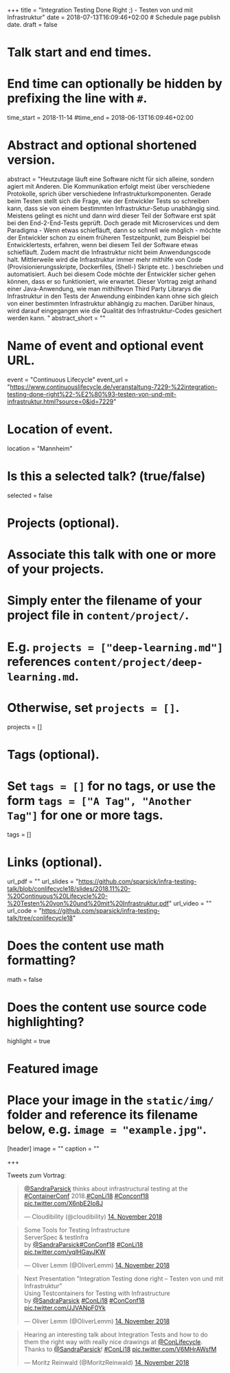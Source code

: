 +++
title = "Integration Testing Done Right ;) - Testen von und mit Infrastruktur"
date = 2018-07-13T16:09:46+02:00  # Schedule page publish date.
draft = false

# Talk start and end times.
#   End time can optionally be hidden by prefixing the line with `#`.
time_start = 2018-11-14
#time_end = 2018-06-13T16:09:46+02:00

# Abstract and optional shortened version.
abstract = "Heutzutage läuft eine Software nicht für sich alleine, sondern agiert mit Anderen. Die Kommunikation erfolgt meist über verschiedene Protokolle, sprich über verschiedene Infrastrukturkomponenten. Gerade beim Testen stellt sich die Frage, wie der Entwickler Tests so schreiben kann, dass sie von einem bestimmten Infrastruktur-Setup unabhängig sind. Meistens gelingt es nicht und dann wird dieser Teil der Software erst spät bei den End-2-End-Tests geprüft. Doch gerade mit Microservices und dem Paradigma - Wenn etwas schiefläuft, dann so schnell wie möglich - möchte der Entwickler schon zu einem früheren Testzeitpunkt, zum Beispiel bei Entwicklertests, erfahren, wenn bei diesem Teil der Software etwas schiefläuft. Zudem macht die Infrastruktur nicht beim Anwendungscode halt. Mittlerweile wird die Infrastruktur immer mehr mithilfe von Code (Provisionierungsskripte, Dockerfiles, (Shell-) Skripte etc. ) beschrieben und automatisiert. Auch bei diesem Code möchte der Entwickler sicher gehen können, dass er so funktioniert, wie erwartet. Dieser Vortrag zeigt anhand einer Java-Anwendung, wie man mithilfevon Third Party Librarys die Infrastruktur in den Tests der Anwendung einbinden kann ohne sich gleich von einer bestimmten Infrastruktur abhängig zu machen. Darüber hinaus, wird darauf eingegangen wie die Qualität des Infrastruktur-Codes gesichert werden kann. "
abstract_short = ""

# Name of event and optional event URL.
event = "Continuous Lifecycle"
event_url = "https://www.continuouslifecycle.de/veranstaltung-7229-%22integration-testing-done-right%22-%E2%80%93-testen-von-und-mit-infrastruktur.html?source=0&id=7229"

# Location of event.
location = "Mannheim"

# Is this a selected talk? (true/false)
selected = false

# Projects (optional).
#   Associate this talk with one or more of your projects.
#   Simply enter the filename of your project file in `content/project/`.
#   E.g. `projects = ["deep-learning.md"]` references `content/project/deep-learning.md`.
#   Otherwise, set `projects = []`.
projects = []

# Tags (optional).
#   Set `tags = []` for no tags, or use the form `tags = ["A Tag", "Another Tag"]` for one or more tags.
tags = []

# Links (optional).
url_pdf = ""
url_slides = "https://github.com/sparsick/infra-testing-talk/blob/conlifecycle18/slides/2018.11%20-%20Continuous%20Lifecycle%20-%20Testen%20von%20und%20mit%20Infrastruktur.pdf"
url_video = ""
url_code = "https://github.com/sparsick/infra-testing-talk/tree/conlifecycle18"

# Does the content use math formatting?
math = false

# Does the content use source code highlighting?
highlight = true

# Featured image
# Place your image in the `static/img/` folder and reference its filename below, e.g. `image = "example.jpg"`.
[header]
image = ""
caption = ""

+++

Tweets zum Vortrag:

<blockquote class="twitter-tweet" data-lang="de"><p lang="en" dir="ltr"><a href="https://twitter.com/SandraParsick?ref_src=twsrc%5Etfw">@SandraParsick</a> thinks about infrastructural testing at the <a href="https://twitter.com/hashtag/ContainerConf?src=hash&amp;ref_src=twsrc%5Etfw">#ContainerConf</a> 2018.<a href="https://twitter.com/hashtag/ConLi18?src=hash&amp;ref_src=twsrc%5Etfw">#ConLi18</a> <a href="https://twitter.com/hashtag/Conconf18?src=hash&amp;ref_src=twsrc%5Etfw">#Conconf18</a> <a href="https://t.co/X6nbE2Io8J">pic.twitter.com/X6nbE2Io8J</a></p>&mdash; Cloudibility (@cloudibility) <a href="https://twitter.com/cloudibility/status/1062727121859198978?ref_src=twsrc%5Etfw">14. November 2018</a></blockquote>
<script async src="https://platform.twitter.com/widgets.js" charset="utf-8"></script>

<blockquote class="twitter-tweet" data-lang="de"><p lang="en" dir="ltr">Some Tools for Testing Infrastructure<br>ServerSpec &amp; testInfra<br>by <a href="https://twitter.com/SandraParsick?ref_src=twsrc%5Etfw">@SandraParsick</a><a href="https://twitter.com/hashtag/ConConf18?src=hash&amp;ref_src=twsrc%5Etfw">#ConConf18</a> <a href="https://twitter.com/hashtag/ConLi18?src=hash&amp;ref_src=twsrc%5Etfw">#ConLi18</a> <a href="https://t.co/yqlHGayJKW">pic.twitter.com/yqlHGayJKW</a></p>&mdash; Oliver Lemm (@OliverLemm) <a href="https://twitter.com/OliverLemm/status/1062702586686595072?ref_src=twsrc%5Etfw">14. November 2018</a></blockquote>
<script async src="https://platform.twitter.com/widgets.js" charset="utf-8"></script>

<blockquote class="twitter-tweet" data-lang="de"><p lang="en" dir="ltr">Next Presentation &quot;Integration Testing done right – Testen von und mit Infrastruktur&quot;<br>Using Testcontainers for Testing with Infrastructure<br>by <a href="https://twitter.com/SandraParsick?ref_src=twsrc%5Etfw">@SandraParsick</a> <a href="https://twitter.com/hashtag/ConLi18?src=hash&amp;ref_src=twsrc%5Etfw">#ConLi18</a> <a href="https://twitter.com/hashtag/ConConf18?src=hash&amp;ref_src=twsrc%5Etfw">#ConConf18</a> <a href="https://t.co/JJVANpF0Yk">pic.twitter.com/JJVANpF0Yk</a></p>&mdash; Oliver Lemm (@OliverLemm) <a href="https://twitter.com/OliverLemm/status/1062698876141010945?ref_src=twsrc%5Etfw">14. November 2018</a></blockquote>
<script async src="https://platform.twitter.com/widgets.js" charset="utf-8"></script>


<blockquote class="twitter-tweet" data-lang="de"><p lang="en" dir="ltr">Hearing an interesting talk about Integration Tests and how to do them the right way with really nice drawings at <a href="https://twitter.com/ConLifecycle?ref_src=twsrc%5Etfw">@ConLifecycle</a>. Thanks to <a href="https://twitter.com/SandraParsick?ref_src=twsrc%5Etfw">@SandraParsick</a>! <a href="https://twitter.com/hashtag/ConLi18?src=hash&amp;ref_src=twsrc%5Etfw">#ConLi18</a> <a href="https://t.co/V6MHrAWsfM">pic.twitter.com/V6MHrAWsfM</a></p>&mdash; Moritz Reinwald (@MoritzReinwald) <a href="https://twitter.com/MoritzReinwald/status/1062698272526135296?ref_src=twsrc%5Etfw">14. November 2018</a></blockquote>
<script async src="https://platform.twitter.com/widgets.js" charset="utf-8"></script>
